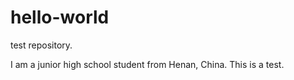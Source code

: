 # hello-world
test repository.

I am a junior high school student from Henan, China. This is a test.

